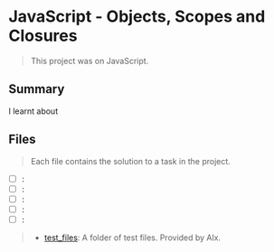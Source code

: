 # JavaScript - Objects, Scopes and Closures

> This project was on JavaScript.

## Summary

I learnt about 

## Files

> Each file contains the solution to a task in the project.

- [ ] []():
- [ ] []():
- [ ] []():
- [ ] []():
- [ ] []():

> - [test_files](): A folder of test files. Provided by Alx.
